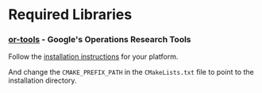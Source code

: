 # Required Libraries

### [or-tools](https://developers.google.com/optimization) - Google's Operations Research Tools

Follow the [installation instructions](https://developers.google.com/optimization/install/cpp/) for your platform.

And change the `CMAKE_PREFIX_PATH` in the `CMakeLists.txt` file to point to the installation directory.
